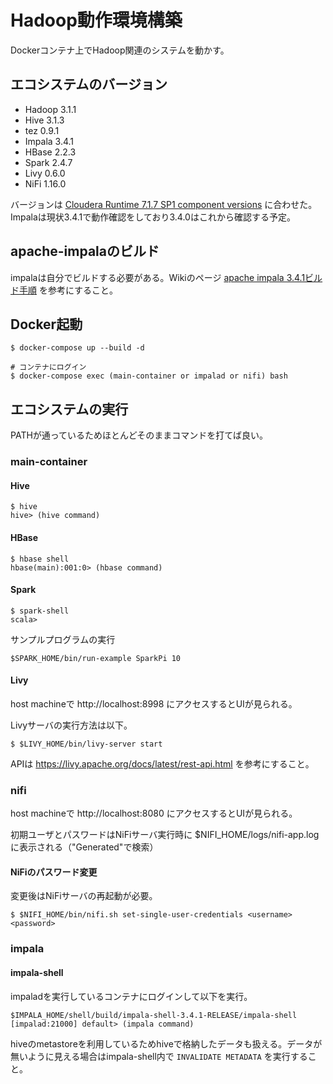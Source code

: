 # Hadoop動作環境構築

Dockerコンテナ上でHadoop関連のシステムを動かす。

## エコシステムのバージョン

- Hadoop 3.1.1
- Hive 3.1.3
- tez 0.9.1
- Impala 3.4.1
- HBase 2.2.3
- Spark 2.4.7
- Livy 0.6.0
- NiFi 1.16.0

バージョンは
[Cloudera Runtime 7.1.7 SP1 component versions](https://docs.cloudera.com/cdp-private-cloud-base/7.1.7/runtime-release-notes/topics/rt-pvc-runtime-component-versions-SP1.html) に合わせた。Impalaは現状3.4.1で動作確認をしており3.4.0はこれから確認する予定。

## apache-impalaのビルド

impalaは自分でビルドする必要がある。Wikiのページ [apache impala 3.4.1ビルド手順](https://github.com/hoshito/docker_hadoop/wiki/apache-impala-3.4.1%E3%83%93%E3%83%AB%E3%83%89%E6%89%8B%E9%A0%86) を参考にすること。

## Docker起動

```
$ docker-compose up --build -d

# コンテナにログイン
$ docker-compose exec (main-container or impalad or nifi) bash
```

## エコシステムの実行

PATHが通っているためほとんどそのままコマンドを打てば良い。

### main-container

#### Hive

```
$ hive
hive> (hive command)
```

#### HBase

```
$ hbase shell
hbase(main):001:0> (hbase command)
```

#### Spark

```
$ spark-shell
scala>
```

サンプルプログラムの実行
```
$SPARK_HOME/bin/run-example SparkPi 10
```

#### Livy

host machineで http://localhost:8998 にアクセスするとUIが見られる。

Livyサーバの実行方法は以下。
```
$ $LIVY_HOME/bin/livy-server start
```

APIは https://livy.apache.org/docs/latest/rest-api.html を参考にすること。

### nifi

host machineで http://localhost:8080 にアクセスするとUIが見られる。

初期ユーザとパスワードはNiFiサーバ実行時に $NIFI_HOME/logs/nifi-app.log に表示される（"Generated"で検索）

#### NiFiのパスワード変更

変更後はNiFiサーバの再起動が必要。
```
$ $NIFI_HOME/bin/nifi.sh set-single-user-credentials <username> <password>
```

### impala

#### impala-shell

impaladを実行しているコンテナにログインして以下を実行。

```
$IMPALA_HOME/shell/build/impala-shell-3.4.1-RELEASE/impala-shell
[impalad:21000] default> (impala command)
```

hiveのmetastoreを利用しているためhiveで格納したデータも扱える。データが無いように見える場合はimpala-shell内で `INVALIDATE METADATA` を実行すること。
